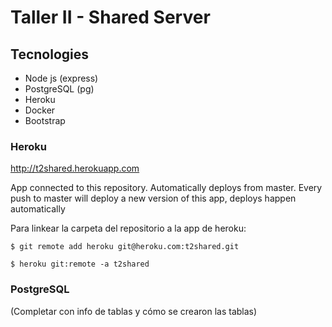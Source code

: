 # Taller II - Shared Server

## Tecnologies

- Node js (express)
- PostgreSQL (pg)
- Heroku
- Docker
- Bootstrap

### Heroku

http://t2shared.herokuapp.com

App connected to this repository.
Automatically deploys from master. 
Every push to master will deploy a new version of this app, deploys happen automatically

Para linkear la carpeta del repositorio a la app de heroku:

`$ git remote add heroku git@heroku.com:t2shared.git`

`$ heroku git:remote -a t2shared`

### PostgreSQL

(Completar con info de tablas y cómo se crearon las tablas)




